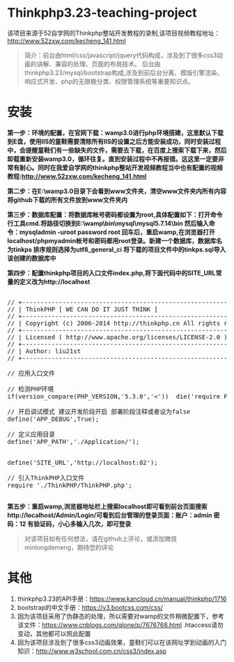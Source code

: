 
# Thinkphp3.23-teaching-project

该项目来源于52自学网的Thinkphp整站开发教程的录制,该项目视频教程地址：http://www.52zxw.com/kecheng_141.html

>简介：前台由html/css/javascript/jquery代码构成，涉及到了很多css3动画的讲解、兼容的处理、页面的布局技术。
后台由thinkphp3.23/mysql/bootstrap构成,涉及到前后台分离、模版引擎渲染、响应式开发、php的无限极分类、权限管理系统等重要知识点。


# 安装

**第一步：环境的配置，在官网下载：wamp3.0进行php环境搭建，这里默认下载到E盘，使用IIS的童鞋需要清除所有IIS的设置之后方能安装成功，同时安装过程中，会提醒童鞋们有一些缺失的文件，需要去下载，在百度上搜索下载下来，然后卸载重新安装wamp3.0，循环往复。直到安装过程中不再报错。这这里一定要非常有耐心。同时在我爱自学网的thinkphp整站开发视频教程当中也有配置的视频教程:http://www.52zxw.com/kecheng_141.html**


**第二步：在E:\wamp3.0目录下会看到www文件夹，清空www文件夹内所有内容将github下载的所有文件放到www文件夹内**


**第三步：数据库配置：将数据库帐号密码都设置为root,具体配置如下：打开命令行工具cmd.将路径切换到E:\wamp\bin\mysql\mysql5.7.14\bin  然后输入命令：mysqladmin -uroot password root 回车后，重启wamp,在浏览器打开localhost/phpmyadmin帐号和密码都用root登录。新建一个数据库，数据库名为tinkps 排序规则选择为utf8_general_ci  将下载的项目文件中的tinkps.sql导入该创建的数据库中**


**第四步：配置thinkphp项目的入口文件index.php,将下面代码中的SITE_URL常量的定义改为http://localhost**
<pre>

// +----------------------------------------------------------------------
// | ThinkPHP [ WE CAN DO IT JUST THINK ]
// +----------------------------------------------------------------------
// | Copyright (c) 2006-2014 http://thinkphp.cn All rights reserved.
// +----------------------------------------------------------------------
// | Licensed ( http://www.apache.org/licenses/LICENSE-2.0 )
// +----------------------------------------------------------------------
// | Author: liu21st <liu21st@gmail.com>
// +----------------------------------------------------------------------

// 应用入口文件

// 检测PHP环境
if(version_compare(PHP_VERSION,'5.3.0','<'))  die('require PHP > 5.3.0 !');

// 开启调试模式 建议开发阶段开启 部署阶段注释或者设为false
define('APP_DEBUG',True);

// 定义应用目录
define('APP_PATH','./Application/');


define('SITE_URL','http://localhost:82');

// 引入ThinkPHP入口文件
require './ThinkPHP/ThinkPHP.php';

</pre>

**第五步：重启wamp,浏览器地址栏上搜索localhost即可看到前台页面搜索http://localhost/Admin/Login/可看到后台管理的登录页面：账户：admin 密码：12 有验证码，小心多输入几次，即可登录**


>对该项目如有任何想法，请在github上评论，或添加微信minlongdemeng，期待您的评论


# 其他
1. thinkphp3.23的API手册：https://www.kancloud.cn/manual/thinkphp/1716
2. bootstrap的中文手册：https://v3.bootcss.com/css/
3. 因为该项目采用了伪静态的处理，所以需要对wamp的文件稍微配置下，参考该文件：https://www.cnblogs.com/qlone/p/7676768.html
.htaccess请勿变动，其他都可以照此配置
4. 因为该项目涉及到了很多css3动画效果，童鞋们可以在该网址学到动画的入门知识：http://www.w3school.com.cn/css3/index.asp

